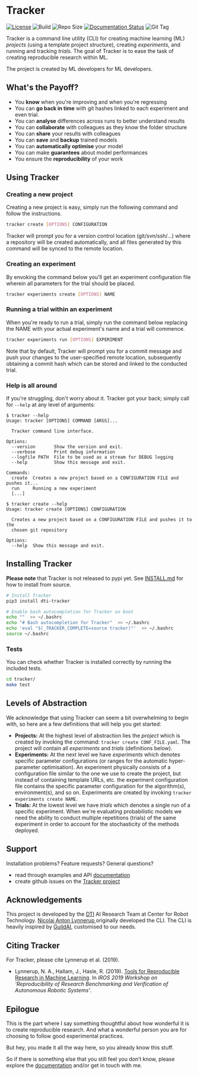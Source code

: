 # Tracker

[![License](https://img.shields.io/badge/License-BSD%203--Clause-blue.svg)](LICENSE)
![Build](https://img.shields.io/travis/dti-research/tracker)
![Repo Size](https://img.shields.io/github/repo-size/dti-research/tracker)
[![Documentation Status](https://readthedocs.org/projects/dti-tracker/badge/?version=latest)](https://dti-tracker.readthedocs.io/en/latest/?badge=latest)
![Git Tag](https://img.shields.io/github/tag-date/dti-research/tracker)

Tracker is a command line utility (CLI) for creating machine learning (ML) *projects* (using a template project structure), creating *experiments*, and running and tracking *trials*. The goal of Tracker is to ease the task of creating reproducible research within ML.

The project is created by ML developers for ML developers.

## What's the Payoff?

- You **know** when you're improving and when you're regressing
- You can **go back in time** with git hashes linked to each experiment and even trial.
- You can **analyse** differences across runs to better understand results
- You can **collaborate** with colleagues as they know the folder structure
- You can **share** your results with colleagues
- You can **save** and **backup** trained models
- You can **automatically optimise** your model 
- You can make **guarantees** about model performances
- You ensure the **reproducibility** of your work

## Using Tracker

### Creating a new project

Creating a new project is easy, simply run the following command and follow the instructions.

```bash
tracker create [OPTIONS] CONFIGURATION
```

Tracker will prompt you for a version control location (git/svn/ssh/...) where a repository will be created automatically, and all files generated by this command will be synced to the remote location. 


### Creating an experiment

By envoking the command below you'll get an experiment configuration file wherein all parameters for the trial should be placed.

```bash
tracker experiments create [OPTIONS] NAME
```

### Running a trial within an experiment

When you're ready to run a trial, simply run the command below replacing the NAME with your actual experiment's name and a trial will commence.

```bash
tracker experiments run [OPTIONS] EXPERIMENT
```

Note that by default, Tracker will prompt you for a commit message and push your changes to the user-specified remote location, subsequently obtaining a commit hash which can be stored and linked to the conducted trial. 

### Help is all around

If you're struggling, don't worry about it. Tracker got your back; simply call for `--help` at any level of arguments:

```
$ tracker --help
Usage: tracker [OPTIONS] COMMAND [ARGS]...

  Tracker command line interface.

Options:
  --version       Show the version and exit.
  --verbose       Print debug information
  --logfile PATH  File to be used as a stream for DEBUG logging
  --help          Show this message and exit.

Commands:
  create  Creates a new project based on a CONFIGURATION FILE and pushes it...
  run     Running a new experiment
  [...]
```

```
$ tracker create --help
Usage: tracker create [OPTIONS] CONFIGURATION

  Creates a new project based on a CONFIGURATION FILE and pushes it to the
  chosen git repository

Options:
  --help  Show this message and exit.

```

## Installing Tracker

**Please note** that Tracker is not released to pypi yet. See [INSTALL.md](./INSTALL.md) for how to install from source.

```bash
# Install Tracker
pip3 install dti-tracker

# Enable bash autocompletion for Tracker on boot
echo ""  >> ~/.bashrc
echo "# Bash autocompletion for Tracker"  >> ~/.bashrc
echo 'eval "$(_TRACKER_COMPLETE=source tracker)"'  >> ~/.bashrc
source ~/.bashrc
```

### Tests

You can check whether Tracker is installed correctly by running the included tests.

```bash
cd tracker/
make test
```

## Levels of Abstraction

We acknowledge that using Tracker can seem a bit overwhelming to begin with, so here are a few definitions that will help you get started:

- **Projects:** At the highest level of abstraction lies the *project* which is created by invoking the command: `tracker create CONF_FILE.yaml`. The project will contain all *experiments* and *trials* (definitions below).
- **Experiments:** At the next level we have *experiments* which denotes specific parameter configurations (or ranges for the automatic hyper-parameter optimisation). An experiment physically consists of a configuration file similar to the one we use to create the project, but instead of containing template URLs, etc. the experiment configuration file contains the specific parameter configuration for the algorithm(s), environment(s), and so on. Experiments are created by invoking `tracker experiments create NAME`.
- **Trials:** At the lowest level we have *trials* which denotes a single run of a specific experiment. When we're evaluating probabilistic models we need the ability to conduct multiple repetitions (trials) of the same experiment in order to account for the stochasticity of the methods deployed.

## Support

Installation problems? Feature requests? General questions?
* read through examples and API <a href="https://dti-tracker.readthedocs.io/en/latest/" target="_blank">documentation</a>
* create github issues on the [Tracker project](https://github.com/dti-research/tracker)

## Acknowledgements

This project is developed by the [DTI](https://www.dti.dk/) AI Research Team at Center for Robot Technology. [Nicolai Anton Lynnerup
](https://github.com/nily-dti) originally developed the CLI. The CLI is heavily inspired by [GuildAI](https://github.com/guildai/guildai), customised to our needs.

## Citing Tracker

For Tracker, please cite Lynnerup et al. (2019).

* Lynnerup, N. A., Hallam, J., Hasle, R. (2019). [Tools for Reproducible Research in Machine Learning](references/IROS_2019___Tools_for_Reproducible_Research.pdf). In *IROS 2019 Workshop on 'Reproducibility of Research Benchmarking and Verification of Autonomous Robotic Systems'*.

## Epilogue

This is the part where I say something thoughtful about how wonderful it is to create reproducible research. And what a wonderful person you are for choosing to follow good experimental practices.

But hey, you made it all the way here, so you already know this stuff.

So if there is something else that you still feel you don’t know, please explore the [documentation](https://dti-tracker.readthedocs.io/en/latest/) and/or get in touch with me.
